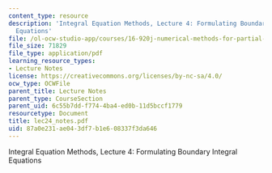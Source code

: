 ```yaml
---
content_type: resource
description: 'Integral Equation Methods, Lecture 4: Formulating Boundary Integral
  Equations'
file: /ol-ocw-studio-app/courses/16-920j-numerical-methods-for-partial-differential-equations-sma-5212-spring-2003/87a0e231ae043df7b1e608337f3da646_lec24_notes.pdf
file_size: 71829
file_type: application/pdf
learning_resource_types:
- Lecture Notes
license: https://creativecommons.org/licenses/by-nc-sa/4.0/
ocw_type: OCWFile
parent_title: Lecture Notes
parent_type: CourseSection
parent_uid: 6c55b7dd-f774-4ba4-ed0b-11d5bccf1779
resourcetype: Document
title: lec24_notes.pdf
uid: 87a0e231-ae04-3df7-b1e6-08337f3da646
---
```

Integral Equation Methods, Lecture 4: Formulating Boundary Integral Equations